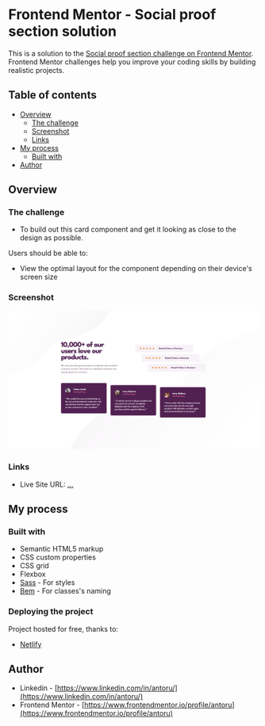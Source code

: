 # Frontend Mentor - Social proof section solution

This is a solution to the [Social proof section challenge on Frontend Mentor](https://www.frontendmentor.io/challenges/social-proof-section-6e0qTv_bA). Frontend Mentor challenges help you improve your coding skills by building realistic projects. 

## Table of contents

- [Overview](#overview)
  - [The challenge](#the-challenge)
  - [Screenshot](#screenshot)
  - [Links](#links)
- [My process](#my-process)
  - [Built with](#built-with)
- [Author](#author)

## Overview

### The challenge

- To build out this card component and get it looking as close to the design as possible.

Users should be able to:

- View the optimal layout for the component depending on their device's screen size

### Screenshot

![](./screenshot.png)

### Links

- Live Site URL: [...](...)

## My process

### Built with

- Semantic HTML5 markup
- CSS custom properties
- CSS grid 
- Flexbox
- [Sass](https://sass-lang.com/) - For styles
- [Bem](https://en.bem.info/) - For classes's naming

### Deploying the project

Project hosted for free, thanks to:

- [Netlify](https://www.netlify.com/)

## Author

- Linkedin - [https://www.linkedin.com/in/antoru/](https://www.linkedin.com/in/antoru/)
- Frontend Mentor - [https://www.frontendmentor.io/profile/antoru](https://www.frontendmentor.io/profile/antoru)
